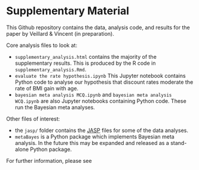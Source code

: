 # Supplementary Material

This Github repository contains the data, analysis code, and results for the paper by Veillard & Vincent (in preparation).

Core analysis files to look at:
- `supplementary_analysis.html` contains the majority of the supplementary results. This is produced by the R code in `supplementary_analysis.Rmd`.
- `evaluate the rate hypothesis.ipynb` This Jupyter notebook contains Python code to analyse our hypothesis that discount rates moderate the rate of BMI gain with age.
- `bayesian meta analysis MCQ.ipynb` and `bayesian meta analysis WCQ.ipynb` are also Jupyter notebooks containing Python code. These run the Bayesian meta analyses.

Other files of interest:
- the `jasp/` folder contains the [JASP](https://jasp-stats.org) files for some of the data analyses.
- `metaBayes` is a Python package which implements Bayesian meta analysis. In the future this may be expanded and released as a stand-alone Python package.

For further information, please see 
